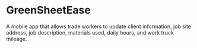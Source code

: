 # GreenSheetEase
A mobile app that allows trade workers to update client information, job site address, job description, materials used, daily hours, and work truck mileage.
